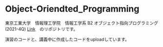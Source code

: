 # Object-Oriendted_Programming

東京工業大学　情報理工学院　情報工学系 B2 オブジェクト指向プログラミング(2021-4Q) [Link](http://www.ocw.titech.ac.jp/index.php?module=General&action=T0300&JWC=202102431)　のリポジトリです。

演習のコードと、講義中に作成したコードをuploadしています。
